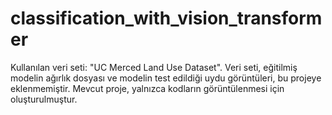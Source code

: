 # classification_with_vision_transformer

Kullanılan veri seti: "UC Merced Land Use Dataset". Veri seti, eğitilmiş modelin ağırlık dosyası ve modelin test edildiği uydu görüntüleri, bu projeye eklenmemiştir. Mevcut proje, yalnızca kodların görüntülenmesi için oluşturulmuştur.
